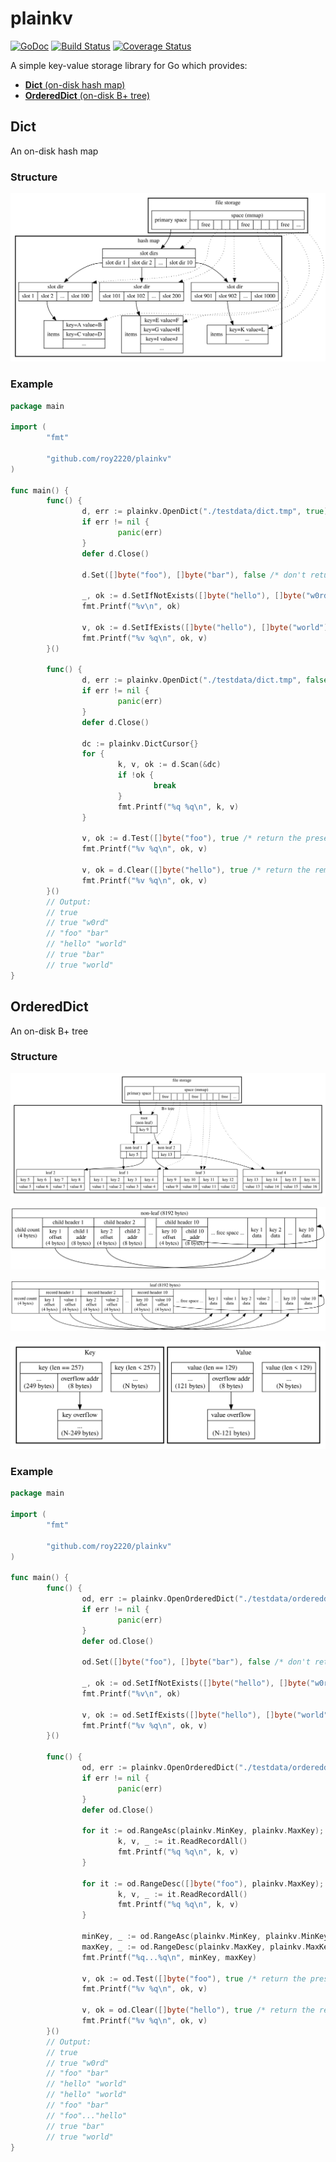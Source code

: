 # plainkv

[![GoDoc](https://godoc.org/github.com/roy2220/plainkv?status.svg)](https://godoc.org/github.com/roy2220/plainkv) [![Build Status](https://travis-ci.com/roy2220/plainkv.svg?branch=master)](https://travis-ci.com/roy2220/plainkv) [![Coverage Status](https://codecov.io/gh/roy2220/plainkv/branch/master/graph/badge.svg)](https://codecov.io/gh/roy2220/plainkv)

A simple key-value storage library for Go which provides:

- [**Dict** (on-disk hash map)](#dict)
- [**OrderedDict** (on-disk B+ tree)](#ordereddict)

## Dict

An on-disk hash map

### Structure

![Structure](./docs/hashmap_structure.svg)

### Example

```go
package main

import (
        "fmt"

        "github.com/roy2220/plainkv"
)

func main() {
        func() {
                d, err := plainkv.OpenDict("./testdata/dict.tmp", true)
                if err != nil {
                        panic(err)
                }
                defer d.Close()

                d.Set([]byte("foo"), []byte("bar"), false /* don't return the replaced value */)

                _, ok := d.SetIfNotExists([]byte("hello"), []byte("w0rd"), false /* don't return the present value */)
                fmt.Printf("%v\n", ok)

                v, ok := d.SetIfExists([]byte("hello"), []byte("world"), true /* return the replaced value */)
                fmt.Printf("%v %q\n", ok, v)
        }()

        func() {
                d, err := plainkv.OpenDict("./testdata/dict.tmp", false)
                if err != nil {
                        panic(err)
                }
                defer d.Close()

                dc := plainkv.DictCursor{}
                for {
                        k, v, ok := d.Scan(&dc)
                        if !ok {
                                break
                        }
                        fmt.Printf("%q %q\n", k, v)
                }

                v, ok := d.Test([]byte("foo"), true /* return the present value */)
                fmt.Printf("%v %q\n", ok, v)

                v, ok = d.Clear([]byte("hello"), true /* return the removed value */)
                fmt.Printf("%v %q\n", ok, v)
        }()
        // Output:
        // true
        // true "w0rd"
        // "foo" "bar"
        // "hello" "world"
        // true "bar"
        // true "world"
}
```

## OrderedDict

An on-disk B+ tree

### Structure

![Structure](./docs/bptree_structure.svg)

![Non-Leaf Structure](./docs/bptree_nonleaf_structure.svg)

![Leaf Structure](./docs/bptree_leaf_structure.svg)

![Leaf KV Structure](./docs/bptree_kv_structure.svg)

### Example

```go
package main

import (
        "fmt"

        "github.com/roy2220/plainkv"
)

func main() {
        func() {
                od, err := plainkv.OpenOrderedDict("./testdata/ordereddict.tmp", true)
                if err != nil {
                        panic(err)
                }
                defer od.Close()

                od.Set([]byte("foo"), []byte("bar"), false /* don't return the replaced value */)

                _, ok := od.SetIfNotExists([]byte("hello"), []byte("w0rd"), false /* don't return the present value */)
                fmt.Printf("%v\n", ok)

                v, ok := od.SetIfExists([]byte("hello"), []byte("world"), true /* return the replaced value */)
                fmt.Printf("%v %q\n", ok, v)
        }()

        func() {
                od, err := plainkv.OpenOrderedDict("./testdata/ordereddict.tmp", false)
                if err != nil {
                        panic(err)
                }
                defer od.Close()

                for it := od.RangeAsc(plainkv.MinKey, plainkv.MaxKey); !it.IsAtEnd(); it.Advance() {
                        k, v, _ := it.ReadRecordAll()
                        fmt.Printf("%q %q\n", k, v)
                }

                for it := od.RangeDesc([]byte("foo"), plainkv.MaxKey); !it.IsAtEnd(); it.Advance() {
                        k, v, _ := it.ReadRecordAll()
                        fmt.Printf("%q %q\n", k, v)
                }

                minKey, _ := od.RangeAsc(plainkv.MinKey, plainkv.MinKey).ReadKeyAll()
                maxKey, _ := od.RangeDesc(plainkv.MaxKey, plainkv.MaxKey).ReadKeyAll()
                fmt.Printf("%q...%q\n", minKey, maxKey)

                v, ok := od.Test([]byte("foo"), true /* return the present value */)
                fmt.Printf("%v %q\n", ok, v)

                v, ok = od.Clear([]byte("hello"), true /* return the removed value */)
                fmt.Printf("%v %q\n", ok, v)
        }()
        // Output:
        // true
        // true "w0rd"
        // "foo" "bar"
        // "hello" "world"
        // "hello" "world"
        // "foo" "bar"
        // "foo"..."hello"
        // true "bar"
        // true "world"
}
```
